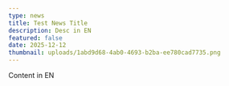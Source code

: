 ```yaml
---
type: news
title: Test News Title
description: Desc in EN
featured: false
date: 2025-12-12
thumbnail: uploads/1abd9d68-4ab0-4693-b2ba-ee780cad7735.png
---
```


Content in EN
